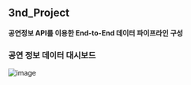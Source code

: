 ## 3nd_Project
**공연정보 API를 이용한 End-to-End 데이터 파이프라인 구성**

### 공연 정보 데이터 대시보드
<detail>![image](https://github.com/proj3-programmers/proj3/assets/102219869/f599fbbc-3682-43ca-b960-c970712cacc6)</detail>
